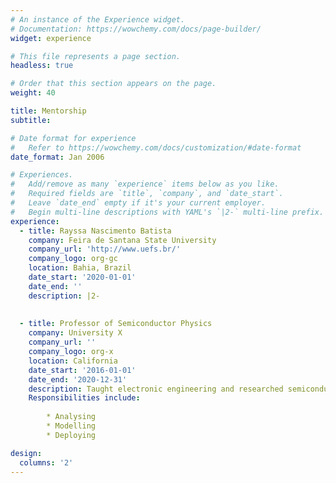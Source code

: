 ```yaml
---
# An instance of the Experience widget.
# Documentation: https://wowchemy.com/docs/page-builder/
widget: experience

# This file represents a page section.
headless: true

# Order that this section appears on the page.
weight: 40

title: Mentorship
subtitle:

# Date format for experience
#   Refer to https://wowchemy.com/docs/customization/#date-format
date_format: Jan 2006

# Experiences.
#   Add/remove as many `experience` items below as you like.
#   Required fields are `title`, `company`, and `date_start`.
#   Leave `date_end` empty if it's your current employer.
#   Begin multi-line descriptions with YAML's `|2-` multi-line prefix.
experience:
  - title: Rayssa Nascimento Batista
    company: Feira de Santana State University
    company_url: 'http://www.uefs.br/'
    company_logo: org-gc
    location: Bahia, Brazil
    date_start: '2020-01-01'
    date_end: ''
    description: |2-
        
        
  - title: Professor of Semiconductor Physics
    company: University X
    company_url: ''
    company_logo: org-x
    location: California
    date_start: '2016-01-01'
    date_end: '2020-12-31'
    description: Taught electronic engineering and researched semiconductor physics.
    Responsibilities include:
        
        * Analysing
        * Modelling
        * Deploying

design:
  columns: '2'
---
```

